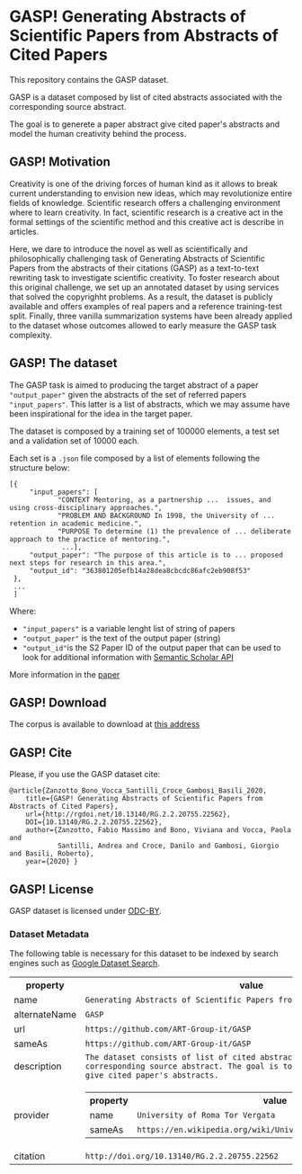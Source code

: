 # GASP! Generating Abstracts of Scientific Papers from Abstracts of Cited Papers
This repository contains the GASP dataset.

GASP is a dataset composed by list of cited abstracts associated with the corresponding source abstract.

The goal is to generete a paper abstract give cited paper's abstracts and model the human creativity behind the process.

## GASP! Motivation

Creativity is one of the driving forces of human kind as it allows to break current understanding to envision new ideas, which may revolutionize entire fields of knowledge. Scientific research offers a challenging environment where to learn creativity. In fact, scientific research is a creative act in the formal settings of the scientific method and this creative act is describe in articles.

Here, we dare to introduce the novel as well as scientifically and philosophically challenging task of Generating Abstracts of Scientific Papers from the abstracts of their citations (GASP) as a text-to-text rewriting task to investigate scientific creativity. To foster research about this original challenge, we set up an annotated dataset by using services that solved the copyrighht problems. As a result, the dataset is publicly available and offers examples of real papers and a reference training-test split. Finally, three vanilla summarization systems have been already applied to the dataset whose outcomes allowed to early measure the GASP task complexity.


## GASP! The dataset 


The GASP task is aimed to producing the target abstract of a paper `"output_paper"` given the abstracts of the set of referred papers `"input_papers"`. This latter is a list of abstracts, which we may assume have been inspirational for the idea in the target paper.

The dataset is composed by a training set of 100000 elements, a test set and a validation set of 10000 each.

Each set is a `.json` file composed by a list of elements following the structure below:
```
[{
	 "input_papers": [
	 		"CONTEXT Mentoring, as a partnership ...  issues, and using cross-disciplinary approaches.", 
	 		"PROBLEM AND BACKGROUND In 1998, the University of ... retention in academic medicine.", 
			"PURPOSE To determine (1) the prevalence of ... deliberate approach to the practice of mentoring.",
			 ...], 
	 "output_paper": "The purpose of this article is to ... proposed next steps for research in this area.",
	 "output_id": "363801205efb14a28dea8cbcdc86afc2eb908f53"
 },
 ...
 ]
```
Where:
- `"input_papers"` is a variable lenght list of string of papers
- `"output_paper"` is the text of the output paper (string)
- `"output_id"`is the S2 Paper ID of the output paper that can be used to look for additional information with <a href="https://api.semanticscholar.org/">Semantic Scholar API</a>

More information in the <a href="http://doi.org/10.13140/RG.2.2.20755.22562">paper</a> 

## GASP! Download

The corpus is available to download at <a href="https://bitbucket.org/fabiomassimozanzotto/gasp/raw/54d25cbc28f5da3e7233330e825bf365d065c200/Gasp%20corpus.zip"> this address </a>

## GASP! Cite

Please, if you use the GASP dataset cite:

```
@article{Zanzotto_Bono_Vocca_Santilli_Croce_Gambosi_Basili_2020, 
	title={GASP! Generating Abstracts of Scientific Papers from Abstracts of Cited Papers}, 
	url={http://rgdoi.net/10.13140/RG.2.2.20755.22562}, 
	DOI={10.13140/RG.2.2.20755.22562}, 
	author={Zanzotto, Fabio Massimo and Bono, Viviana and Vocca, Paola and 
	        Santilli, Andrea and Croce, Danilo and Gambosi, Giorgio and Basili, Roberto}, 
	year={2020} }
```

## GASP! License

GASP dataset is licensed under <a href="https://opendatacommons.org/licenses/by/1.0/">ODC-BY</a>.

### Dataset Metadata
The following table is necessary for this dataset to be indexed by search
engines such as <a href="https://g.co/datasetsearch">Google Dataset Search</a>.
<div itemscope itemtype="http://schema.org/Dataset">
<table>
  <tr>
    <th>property</th>
    <th>value</th>
  </tr>
  <tr>
    <td>name</td>
    <td><code itemprop="name">Generating Abstracts of Scientific Papers from Abstracts of Cited Papers</code></td>
  </tr>
  <tr>
    <td>alternateName</td>
    <td><code itemprop="alternateName">GASP</code></td>
  </tr>
  <tr>
    <td>url</td>
    <td><code itemprop="url">https://github.com/ART-Group-it/GASP</code></td>
  </tr>
  <tr>
    <td>sameAs</td>
    <td><code itemprop="sameAs">https://github.com/ART-Group-it/GASP</code></td>
  </tr>
  <tr>
    <td>description</td>
    <td><code itemprop="description">The dataset consists of list of cited abstracts associated with the corresponding source abstract. The goal is to generete a paper abstract give cited paper's abstracts.</code></td>
  </tr>
  <tr>
    <td>provider</td>
    <td>
      <div itemscope itemtype="http://schema.org/Organization" itemprop="provider">
        <table>
          <tr>
            <th>property</th>
            <th>value</th>
          </tr>
          <tr>
            <td>name</td>
            <td><code itemprop="name">University of Roma Tor Vergata</code></td>
          </tr>
          <tr>
            <td>sameAs</td>
            <td><code itemprop="sameAs">https://en.wikipedia.org/wiki/University_of_Rome_Tor_Vergata</code></td>
          </tr>
        </table>
      </div>
    </td>
  </tr>
  <tr>
    <td>citation</td>
    <td><code itemprop="citation">http://doi.org/10.13140/RG.2.2.20755.22562</code></td>
  </tr>
</table>
</div>
